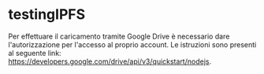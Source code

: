 # testingIPFS

Per effettuare il caricamento tramite Google Drive è necessario dare l'autorizzazione per l'accesso al proprio account.
Le istruzioni sono presenti al seguente link: https://developers.google.com/drive/api/v3/quickstart/nodejs.
